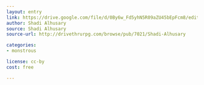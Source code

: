 ```yaml
---
layout: entry
link: https://drive.google.com/file/d/0By6w_Fd5yhN5R09aZU45bEpFcm8/edit 
author: Shadi Alhusary
source: Shadi Alhusary
source-url: http://drivethrurpg.com/browse/pub/7021/Shadi-Alhusary

categories:
- monstrous

license: cc-by
cost: free 

---
```

